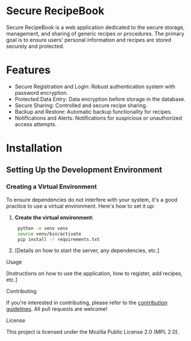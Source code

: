 # Secure RecipeBook

Secure RecipeBook is a web application dedicated to the secure storage, management, and sharing of generic recipes or procedures. The primary goal is to ensure users' personal information and recipes are stored securely and protected.

# Features

- Secure Registration and Login: Robust authentication system with password encryption.
- Protected Data Entry: Data encryption before storage in the database.
- Secure Sharing: Controlled and secure recipe sharing.
- Backup and Restore: Automatic backup functionality for recipes.
- Notifications and Alerts: Notifications for suspicious or unauthorized access attempts.

# Installation

## Setting Up the Development Environment

### Creating a Virtual Environment

To ensure dependencies do not interfere with your system, it's a good practice to use a virtual environment. Here's how to set it up:

1. **Create the virtual environment**:
   ```bash
    python -m venv venv
    source venv/bin/activate
    pip install -r requirements.txt

2. [Details on how to start the server, any dependencies, etc.]

Usage

[Instructions on how to use the application, how to register, add recipes, etc.]

Contributing

If you're interested in contributing, please refer to the [contribution guidelines](LINK_TO_CONTRIBUTION_GUIDELINES). All pull requests are welcome!

License

This project is licensed under the Mozilla Public License 2.0 (MPL 2.0).

